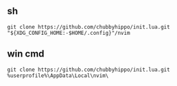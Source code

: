 ## sh
```
git clone https://github.com/chubbyhippo/init.lua.git "${XDG_CONFIG_HOME:-$HOME/.config}"/nvim
```
## win cmd
```
git clone https://github.com/chubbyhippo/init.lua.git %userprofile%\AppData\Local\nvim\ 
```
